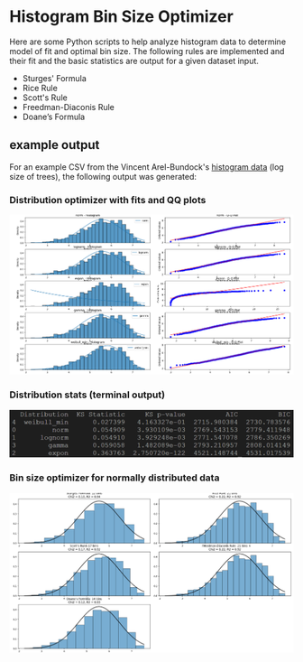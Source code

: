 # Histogram Bin Size Optimizer

Here are some Python scripts to help analyze histogram data to determine model of fit and optimal bin size.  The following rules are implemented and their fit and the basic statistics are output for a given dataset input.

- Sturges' Formula
- Rice Rule
- Scott's Rule
- Freedman-Diaconis Rule
- Doane’s Formula

## example output
For an example CSV from the Vincent Arel-Bundock's [histogram data](https://vincentarelbundock.github.io/Rdatasets/datasets.html) (log size of trees), the following output was generated:

### Distribution optimizer with fits and QQ plots

![Distribution Optimizer](misc/ResultsDemo_DistributionOptimizer.png)

### Distribution stats (terminal output)

![Distribution Stats](misc/ResultsDemo_DistributionStats.png)


### Bin size optimizer for normally distributed data
![Bin Size Optimizer](misc/ResultsDemo_BinSizeOptimizer.png)